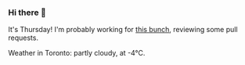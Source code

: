 ### Hi there :wave:

It's Thursday! I'm probably working for [this bunch](https://github.com/kohofinancial), reviewing some pull requests.

Weather in Toronto: partly cloudy, at -4°C.
